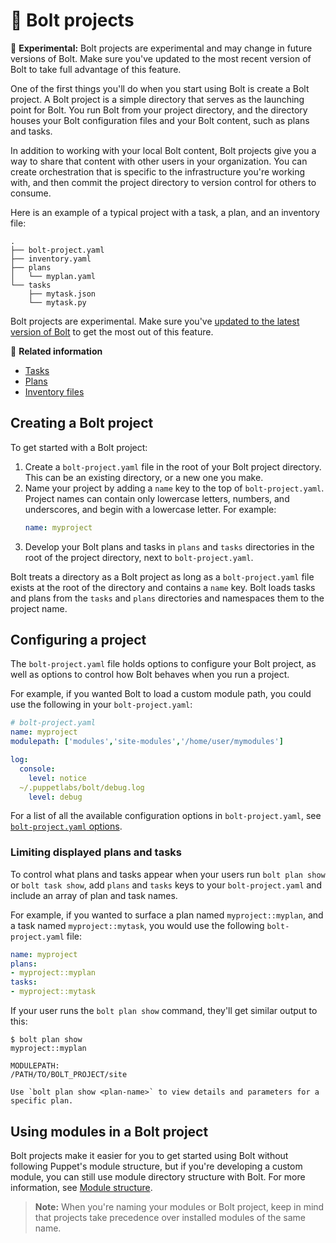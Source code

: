 # 🧪 Bolt projects

🧪 **Experimental:** Bolt projects are experimental and may change in future
versions of Bolt. Make sure you've updated to the most recent version of Bolt to
take full advantage of this feature.

One of the first things you'll do when you start using Bolt is create a Bolt
project. A Bolt project is a simple directory that serves as the launching point
for Bolt. You run Bolt from your project directory, and the directory houses
your Bolt configuration files and your Bolt content, such as plans and tasks.

In addition to working with your local Bolt content, Bolt projects give you a
way to share that content with other users in your organization. You can create
orchestration that is specific to the infrastructure you're working with, and
then commit the project directory to version control for others to consume.

Here is an example of a typical project with a task, a plan, and an inventory file:

```console
.
├── bolt-project.yaml
├── inventory.yaml
├── plans
│   └── myplan.yaml
└── tasks
    ├── mytask.json
    └── mytask.py
```

Bolt projects are experimental. Make sure you've [updated to the latest version
of Bolt](./bolt_installing.md) to get the most out of this feature.

📖 **Related information**

- [Tasks](tasks.md)
- [Plans](plans.md)
- [Inventory files](inventory_file_v2.md)

## Creating a Bolt project

To get started with a Bolt project:
1. Create a `bolt-project.yaml` file in the root of your Bolt project directory.
   This can be an existing directory, or a new one you make.
2. Name your project by adding a `name` key to the top of `bolt-project.yaml`.
   Project names can contain only lowercase letters, numbers, and underscores,
   and begin with a lowercase letter. For example:
   ```yaml
   name: myproject
   ```
3. Develop your Bolt plans and tasks in `plans` and `tasks` directories in the
   root of the project directory, next to `bolt-project.yaml`.

Bolt treats a directory as a Bolt project as long as a `bolt-project.yaml` file
exists at the root of the directory and contains a `name` key. Bolt loads tasks
and plans from the `tasks` and `plans` directories and namespaces them to the
project name.

## Configuring a project

The `bolt-project.yaml` file holds options to configure your Bolt project, as
well as options to control how Bolt behaves when you run a project.

For example, if you wanted Bolt to load a custom module path, you could use the
following in your `bolt-project.yaml`:

```yaml
# bolt-project.yaml
name: myproject
modulepath: ['modules','site-modules','/home/user/mymodules']

log:
  console:
    level: notice
  ~/.puppetlabs/bolt/debug.log
    level: debug
```

For a list of all the available configuration options in `bolt-project.yaml`,
see [`bolt-project.yaml` options](bolt_project_reference.md).

### Limiting displayed plans and tasks

To control what plans and tasks appear when your users run `bolt plan show` or
`bolt task show`, add `plans` and `tasks` keys to your `bolt-project.yaml` and
include an array of plan and task names.

For example, if you wanted to surface a plan named `myproject::myplan`, and a
task named `myproject::mytask`, you would use the following `bolt-project.yaml`
file:

```yaml
name: myproject
plans:
- myproject::myplan
tasks:
- myproject::mytask
```
If your user runs the `bolt plan show` command, they'll get similar output to
this:

```console
$ bolt plan show
myproject::myplan

MODULEPATH:
/PATH/TO/BOLT_PROJECT/site

Use `bolt plan show <plan-name>` to view details and parameters for a specific plan.
```

## Using modules in a Bolt project

Bolt projects make it easier for you to get started using Bolt without following
Puppet's module structure, but if you're developing a custom module,
you can still use module directory structure with Bolt. For more information,
see [Module structure](module_structure.md).

> **Note:** When you're naming your modules or Bolt project, keep in mind that
> projects take precedence over installed modules of the same name.

